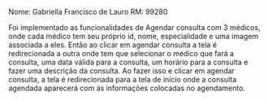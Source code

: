 Nome: Gabriella Francisco de Lauro 
RM: 99280

Foi implementado as funcionalidades de Agendar consulta com 3 médicos, onde cada médico tem  seu próprio id, nome, especialidade e uma imagem associada a eles.
Então ao clicar em agendar consulta a tela é redirecionada a outra onde tem que selecionar o médico que fará a consulta, uma data válida para a consulta, um horário para a consulta e fazer uma descrição da consulta.
Ao fazer isso e clicar em agendar consulta, a tela é redirecionada para a tela de início onde a consulta agendada aparecerá com as informações colocadas no agendamento.
